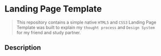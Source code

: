 # Landing Page Template
> This repository contains a simple native `HTML5` and `CSS3` Landing Page Template was built to explain my `thought process` and `Design System` for my friend and study partner.

## Description

